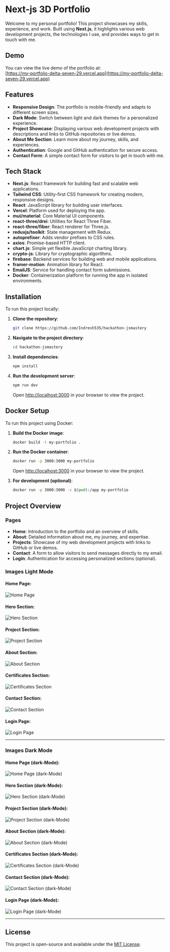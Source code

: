 # Next-js 3D Portfolio

Welcome to my personal portfolio! This project showcases my skills, experience, and work. Built using **Next.js**, it highlights various web development projects, the technologies I use, and provides ways to get in touch with me.

## Demo

You can view the live demo of the portfolio at:  
[https://my-portfolio-delta-seven-29.vercel.app](https://my-portfolio-delta-seven-29.vercel.app)

## Features

- **Responsive Design**: The portfolio is mobile-friendly and adapts to different screen sizes.
- **Dark Mode**: Switch between light and dark themes for a personalized experience.
- **Project Showcase**: Displaying various web development projects with descriptions and links to GitHub repositories or live demos.
- **About Me Section**: Learn more about my journey, skills, and experiences.
- **Authentication**: Google and GitHub authentication for secure access.
- **Contact Form**: A simple contact form for visitors to get in touch with me.

## Tech Stack

- **Next.js**: React framework for building fast and scalable web applications.
- **Tailwind CSS**: Utility-first CSS framework for creating modern, responsive designs.
- **React**: JavaScript library for building user interfaces.
- **Vercel**: Platform used for deploying the app.
- **mui/material**: Core Material UI components.
- **react-three/drei**: Utilities for React Three Fiber.
- **react-three/fiber**: React renderer for Three.js.
- **reduxjs/toolkit**: State management with Redux.
- **autoprefixer**: Adds vendor prefixes to CSS rules.
- **axios**: Promise-based HTTP client.
- **chart.js**: Simple yet flexible JavaScript charting library.
- **crypto-js**: Library for cryptographic algorithms.
- **firebase**: Backend services for building web and mobile applications.
- **framer-motion**: Animation library for React.
- **EmailJS**: Service for handling contact form submissions.
- **Docker**: Containerization platform for running the app in isolated environments.

## Installation

To run this project locally:

1. **Clone the repository**:
   ```bash
   git clone https://github.com/Indresh535/hackathon-jsmastery
   ```

2. **Navigate to the project directory**:
   ```bash
   cd hackathon-jsmastery
   ```

3. **Install dependencies**:
   ```bash
   npm install
   ```

4. **Run the development server**:
   ```bash
   npm run dev
   ```

   Open [http://localhost:3000](http://localhost:3000) in your browser to view the project.

## Docker Setup

To run this project using Docker:

1. **Build the Docker image**:
   ```bash
   docker build -t my-portfolio .
   ```

2. **Run the Docker container**:
   ```bash
   docker run -p 3000:3000 my-portfolio
   ```

   Open [http://localhost:3000](http://localhost:3000) in your browser to view the project.

3. **For development (optional)**:
   ```bash
   docker run -p 3000:3000 -v $(pwd):/app my-portfolio
   ```

## Project Overview

### Pages

- **Home**: Introduction to the portfolio and an overview of skills.
- **About**: Detailed information about me, my journey, and expertise.
- **Projects**: Showcase of my web development projects with links to GitHub or live demos.
- **Contact**: A form to allow visitors to send messages directly to my email.
- **Login**: Authentication for accessing personalized sections (optional).

### Images Light Mode

#### Home Page:
![Home Page](https://github.com/Indresh535/hackathon-jsmastery/blob/main/public/images/my-portfolio.png)

#### Hero Section:
![Hero Section](https://github.com/Indresh535/hackathon-jsmastery/blob/main/public/images/hero-section.png)

#### Project Section:
![Project Section](https://github.com/Indresh535/hackathon-jsmastery/blob/main/public/images/projects-section.png)

#### About Section:
![About Section](https://github.com/Indresh535/hackathon-jsmastery/blob/main/public/images/about-section.png)

#### Certificates Section:
![Certificates Section](https://github.com/Indresh535/hackathon-jsmastery/blob/main/public/images/certificates-section.png)

#### Contact Section:
![Contact Section](https://github.com/Indresh535/hackathon-jsmastery/blob/main/public/images/contact-section.png)

#### Login Page:
![Login Page](https://github.com/Indresh535/hackathon-jsmastery/blob/main/public/images/login-page.png)

---
### Images Dark Mode

#### Home Page (dark-Mode):
![Home Page (dark-Mode)](https://github.com/Indresh535/hackathon-jsmastery/blob/main/public/images/my-portfolio-dark.png)

#### Hero Section (dark-Mode):
![Hero Section (dark-Mode)](https://github.com/Indresh535/hackathon-jsmastery/blob/main/public/images/hero-section-dark.png)

#### Project Section (dark-Mode):
![Project Section (dark-Mode)](https://github.com/Indresh535/hackathon-jsmastery/blob/main/public/images/projects-section-dark.png)

#### About Section (dark-Mode):
![About Section (dark-Mode)](https://github.com/Indresh535/hackathon-jsmastery/blob/main/public/images/about-section-dark.png)

#### Certificates Section (dark-Mode):
![Certificates Section (dark-Mode)](https://github.com/Indresh535/hackathon-jsmastery/blob/main/public/images/certificates-section-dark.png)

#### Contact Section (dark-Mode):
![Contact Section (dark-Mode)](https://github.com/Indresh535/hackathon-jsmastery/blob/main/public/images/contact-section-dark.png)

#### Login Page (dark-Mode):
![Login Page (dark-Mode)](https://github.com/Indresh535/hackathon-jsmastery/blob/main/public/images/login-page-dark.png)

---
## License

This project is open-source and available under the [MIT License](LICENSE).